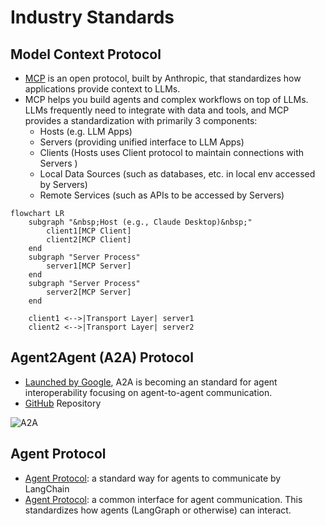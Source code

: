 # Industry Standards

## Model Context Protocol

- [MCP](https://modelcontextprotocol.io/introduction) is an open protocol, built by Anthropic, that standardizes how applications provide context to LLMs.
- MCP helps you build agents and complex workflows on top of LLMs. LLMs frequently need to integrate with data and tools, and MCP provides a standardization with primarily 3 components:
    - Hosts (e.g. LLM Apps)
    - Servers (providing unified interface to LLM Apps)
    - Clients (Hosts uses Client protocol to maintain connections with Servers )
    - Local Data Sources (such as databases, etc. in local env accessed by Servers)
    - Remote Services (such as APIs to be accessed by Servers)

```mermaid
flowchart LR
    subgraph "&nbsp;Host (e.g., Claude Desktop)&nbsp;"
        client1[MCP Client]
        client2[MCP Client]
    end
    subgraph "Server Process"
        server1[MCP Server]
    end
    subgraph "Server Process"
        server2[MCP Server]
    end

    client1 <-->|Transport Layer| server1
    client2 <-->|Transport Layer| server2
```

## Agent2Agent (A2A) Protocol

- [Launched by Google](https://developers.googleblog.com/en/a2a-a-new-era-of-agent-interoperability/), A2A is becoming an standard for agent interoperability focusing on agent-to-agent communication.
- [GitHub](https://google.github.io/A2A/) Repository

![A2A](https://google.github.io/A2A/assets/a2a-mcp-readme.png)


## Agent Protocol

- [Agent Protocol](https://blog.langchain.dev/agent-protocol-interoperability-for-llm-agents/): a standard way for agents to communicate by LangChain
- [Agent Protocol](https://github.com/langchain-ai/agent-protocol): a common interface for agent communication. This standardizes how agents (LangGraph or otherwise) can interact.

